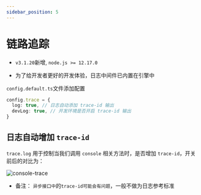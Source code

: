 ```yaml
---
sidebar_position: 5
---
```


# 链路追踪

- `v3.1.20`新增, `node.js >= 12.17.0`

- 为了给开发者更好的开发体验，日志中间件已内置在引擎中

`config.default.ts`文件添加配置

```ts
config.trace = {
  log: true, // 日志自动添加 trace-id 输出
  devLog: true, // 开发环境是否开启 trace-id 输出
}
```

## 日志自动增加 `trace-id`

`trace.log` 用于控制当我们调用 `console` 相关方法时，是否增加 `trace-id`，开关前后的对比为：

![console-trace](https://yunke-oss.oss-cn-hangzhou.aliyuncs.com/bff-basis-fe-sites/imgs/2021/09/03/1630660513404-0-cosnole-trace.jpg)

- 备注： `异步接口中`的`trace-id可能会有问题`，一般不做为日志参考标准
